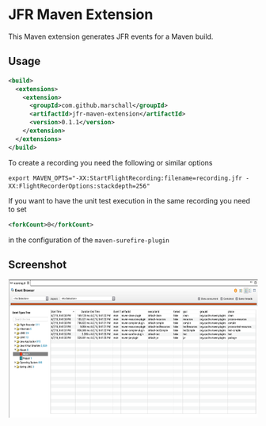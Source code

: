 JFR Maven Extension
===================

This Maven extension generates JFR events for a Maven build.

Usage
-----


```xml
<build>
  <extensions>
    <extension>
      <groupId>com.github.marschall</groupId>
      <artifactId>jfr-maven-extension</artifactId>
      <version>0.1.1</version>
    </extension>
  </extensions>
</build>
```

To create a recording you need the following or similar options

```
export MAVEN_OPTS="-XX:StartFlightRecording:filename=recording.jfr -XX:FlightRecorderOptions:stackdepth=256"
```

If you want to have the unit test execution in the same recording you need to set

```xml
<forkCount>0</forkCount>
```

in the configuration of the `maven-surefire-plugin`

Screenshot
----------

<img src="https://github.com/marschall/jfr-maven-extension/raw/master/src/main/javadoc/jfr-maven-extension.png" width="665" height="280" alt="Sample Screenshot"/>
